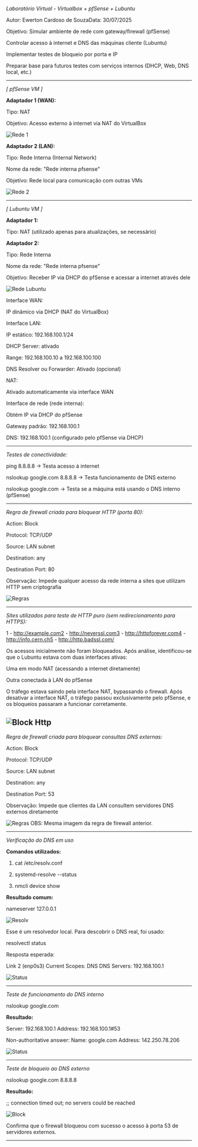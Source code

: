 *Laboratório Virtual - Virtualbox + pfSense + Lubuntu*

Autor: Ewerton Cardoso de SouzaData: 30/07/2025

Objetivo: Simular ambiente de rede com gateway/firewall (pfSense)

Controlar acesso à internet e DNS das máquinas cliente (Lubuntu)

Implementar testes de bloqueio por porta e IP

Preparar base para futuros testes com serviços internos (DHCP, Web, DNS local, etc.)

---------------------------------------------------------------------------------
*[ pfSense VM ]*

**Adaptador 1 (WAN):**

Tipo: NAT

Objetivo: Acesso externo à internet via NAT do VirtualBox

![Rede 1](imagens/a-rede1-pfsense.png)

**Adaptador 2 (LAN):**

Tipo: Rede Interna (Internal Network)

Nome da rede: "Rede interna pfsense"

Objetivo: Rede local para comunicação com outras VMs

![Rede 2](imagens/b-rede2-pfsense.png)


---------------------------------------------------------------------------------
*[ Lubuntu VM ]*

**Adaptador 1:**

Tipo: NAT (utilizado apenas para atualizações, se necessário)

**Adaptador 2:**

Tipo: Rede Interna

Nome da rede: "Rede interna pfsense"

Objetivo: Receber IP via DHCP do pfSense e acessar a internet através dele

![Rede Lubuntu](imagens/c-rede-lubuntu.png)

Interface WAN:

IP dinâmico via DHCP (NAT do VirtualBox)

Interface LAN:

IP estático: 192.168.100.1/24

DHCP Server: ativado

Range: 192.168.100.10 a 192.168.100.100

DNS Resolver ou Forwarder: Ativado (opcional)

NAT:

Ativado automaticamente via interface WAN

Interface de rede (rede interna):

Obtém IP via DHCP do pfSense

Gateway padrão: 192.168.100.1

DNS: 192.168.100.1 (configurado pelo pfSense via DHCP)

---------------------------------------------------------------------------------
*Testes de conectividade:*

ping 8.8.8.8 → Testa acesso à internet

nslookup google.com 8.8.8.8 → Testa funcionamento de DNS externo

nslookup google.com → Testa se a máquina está usando o DNS interno (pfSense)

---------------------------------------------------------------------------------
*Regra de firewall criada para bloquear HTTP (porta 80):*

Action: Block

Protocol: TCP/UDP

Source: LAN subnet

Destination: any

Destination Port: 80

Observação: Impede qualquer acesso da rede interna a sites que utilizam HTTP sem criptografia

![Regras](imagens/d-regras-firewall.png)


---------------------------------------------------------------------------------
*Sites utilizados para teste de HTTP puro (sem redirecionamento para HTTPS):*

1 - http://example.com2 - http://neverssl.com3 - http://httpforever.com4 - http://info.cern.ch5 - http://http.badssl.com/

Os acessos inicialmente não foram bloqueados. Após análise, identificou-se que o Lubuntu estava com duas interfaces ativas:

Uma em modo NAT (acessando a internet diretamente)

Outra conectada à LAN do pfSense

O tráfego estava saindo pela interface NAT, bypassando o firewall. Após desativar a interface NAT, o tráfego passou exclusivamente pelo pfSense, e os bloqueios passaram a funcionar corretamente.

![Block Http](imagens/i-bloqueio-http.png)
---------------------------------------------------------------------------------
*Regra de firewall criada para bloquear consultas DNS externas:*

Action: Block

Protocol: TCP/UDP

Source: LAN subnet

Destination: any

Destination Port: 53

Observação: Impede que clientes da LAN consultem servidores DNS externos diretamente

![Regras](imagens/d-regras-firewall.png)
OBS: Mesma imagem da regra de firewall anterior.

---------------------------------------------------------------------------------
*Verificação do DNS em uso*

**Comandos utilizados:**

1. cat /etc/resolv.conf

2. systemd-resolve --status

3. nmcli device show

**Resultado comum:**

nameserver 127.0.0.1

![Resolv](imagens/e-resolv-conf.png)

Esse é um resolvedor local. Para descobrir o DNS real, foi usado:

resolvectl status

Resposta esperada:

Link 2 (enp0s3)
    Current Scopes: DNS
         DNS Servers: 192.168.100.1

![Status](imagens/f-resolvctl-status.png)
         
---------------------------------------------------------------------------------
*Teste de funcionamento do DNS interno*

nslookup google.com

**Resultado:**

Server: 192.168.100.1
Address: 192.168.100.1#53

Non-authoritative answer:
Name:   google.com
Address: 142.250.78.206

![Status](imagens/g-nslookup-google.png)

---------------------------------------------------------------------------------
*Teste de bloqueio ao DNS externo*

nslookup google.com 8.8.8.8

**Resultado:**

;; connection timed out; no servers could be reached

![Block](imagens/h-nslookup-bloqueado.png)

Confirma que o firewall bloqueou com sucesso o acesso à porta 53 de servidores externos.

---------------------------------------------------------------------------------
